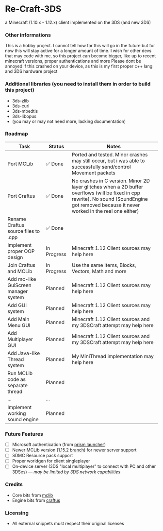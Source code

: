 # Re-Craft-3DS
a Minecraft (1.10.x - 1.12.x) client implemented on the 3DS (and new 3DS)

### Other informations
This is a hobby project. I cannot tell how far this will go in the future but for now this will stay active for a longer amount of time.
I wish for other devs that may code with me, so this project can become bigger, like up to recent minecraft versions, proper authentications and more
Please dont be annoyed if this crashed on your device, as this is my first proper c++ lang and 3DS hardware project

### Additional libraries (you need to install them in order to build this project)
- 3ds-zlib
- 3ds-curl 
- 3ds-mbedtls
- 3ds-libopus
- (you may or may not need more, lacking documentation)

### Roadmap
| Task | Status | Notes |
|------|--------|-------|
| Port MCLib | ✅ Done | Ported and tested. Minor crashes may still occur, but i was able to successfully send/control Movement packets |
| Port Craftus | ✅ Done | No crashes in C version. Minor 2D layer glitches when a 2D buffer overflows (will be fixed in cpp rewrite). No sound (SoundEngine got removed because it never worked in the real one either) |
| Rename Craftus source files to .cpp | ✅ Done ||
| Implement proper OOP design | In Progress | Minecraft 1.12 Client sources may help here |
| Join Craftus and MCLib | In Progress | Use the same Items, Blocks, Vectors, Math and more|
| Add mc-like GuiScreen manager system | Planned | Minecraft 1.12 Client sources may help here |
| Add GUI system | Planned | Minecraft 1.12 Client sources may help here |
| Add Main Menu GUI | Planned | Minecraft 1.12 Client sources and my 3DSCraft attempt may help here |
| Add Multiplayer GUI | Planned | Minecraft 1.12 Client sources and my 3DSCraft attempt may help here |
| Add Java-like Thread system | Planned | My MiniThread implementation may help here |
| Run MCLib code as separate thread | Planned ||
| ... | ... ||
| Implement working sound engine | Planned ||

### Future Features
- [ ] Microsoft authentication (from [prism launcher](https://github.com/PrismLauncher/PrismLauncher))
- [ ] Newer MCLib version ([1.15.2 branch](https://github.com/plushmonkey/mclib/tree/1.15.2)) for newer server support
- [ ] SDMC Resource pack support
- [ ] Proper worldgen for client singleplayer
- [ ] On-device server (3DS "local multiplayer" to connect with PC and other 3DSes) — *may be limited by 3DS network capabilities*

### Credits
- Core bits from [mclib](https://github.com/plushmonkey/mclib)
- Engine bits from [craftus](https://github.com/Onixiya/craftus)

### Licensing
- All external snippets must respect their original licenses
